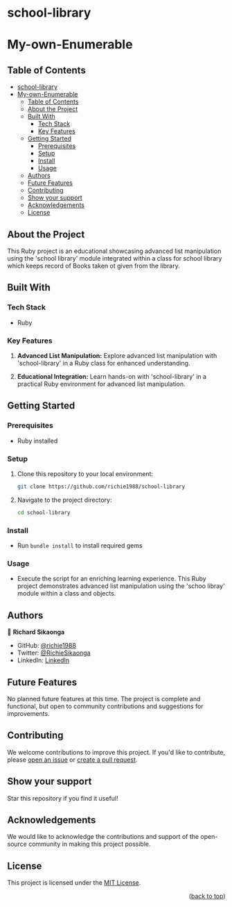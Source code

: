 # school-library

<a name="readme-top"></a>

# My-own-Enumerable

## Table of Contents

- [school-library](#school-library)
- [My-own-Enumerable](#my-own-enumerable)
  - [Table of Contents](#table-of-contents)
  - [About the Project ](#about-the-project-)
  - [Built With ](#built-with-)
    - [Tech Stack ](#tech-stack-)
    - [Key Features ](#key-features-)
  - [Getting Started ](#getting-started-)
    - [Prerequisites ](#prerequisites-)
    - [Setup ](#setup-)
    - [Install ](#install-)
    - [Usage ](#usage-)
  - [Authors ](#authors-)
  - [Future Features ](#future-features-)
  - [Contributing ](#contributing-)
  - [Show your support ](#show-your-support-)
  - [Acknowledgements ](#acknowledgements-)
  - [License ](#license-)

## About the Project <a name="about-project"></a>

This Ruby project is an educational showcasing advanced list manipulation using the 'school library' module integrated within a class for school library which keeps record of Books  taken ot given from the library.
## Built With <a name="built-with"></a>

### Tech Stack <a name="tech-stack"></a>

- Ruby

### Key Features <a name="key-features"></a>

1. **Advanced List Manipulation:**
Explore advanced list manipulation with 'school-library' in a Ruby class for enhanced understanding.

2. **Educational Integration:**
Learn hands-on with 'school-library' in a practical Ruby environment for advanced list manipulation.

## Getting Started <a name="getting-started"></a>

### Prerequisites <a name="prerequisites"></a>

- Ruby installed

### Setup <a name="setup"></a>

1. Clone this repository to your local environment:

   ```bash
   git clone https://github.com/richie1988/school-library
   ```

2. Navigate to the project directory:

   ```bash
   cd school-library
   ```
### Install <a name="install"></a>

- Run `bundle install` to install required gems

### Usage <a name="usage"></a>

- Execute the script for an enriching learning experience. This Ruby project demonstrates advanced list manipulation using the 'schoo libray' module within a class and objects.

## Authors <a name="authors"></a>


👤 **Richard Sikaonga**

- GitHub: [@richie1988](https://github.com/richie1988)
- Twitter: [@RichieSikaonga](https://twitter.com/RichieSikaonga)
- LinkedIn: [LinkedIn](https://linkedin.com/in/richard-sikaonga-039940275)

## Future Features <a name="future-features"></a>

No planned future features at this time. The project is complete and functional, but open to community contributions and suggestions for improvements.

## Contributing <a name="contributing"></a>

We welcome contributions to improve this project. If you'd like to contribute, please [open an issue](https://github.com/richie1988/My-own-Enumerable/issues) or [create a pull request](https://github.com/richie1988/My-own-Enumerable/pulls).

## Show your support <a name="support"></a>

Star this repository if you find it useful!

## Acknowledgements <a name="acknowledgements"></a>

We would like to acknowledge the contributions and support of the open-source community in making this project possible.

## License <a name="license"></a>

This project is licensed under the [MIT License](./LICENSE).

<p align="right">(<a href="#readme-top">back to top</a>)</p>
